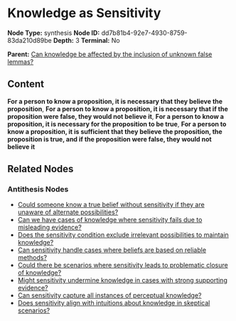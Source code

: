 # Knowledge as Sensitivity

**Node Type:** synthesis
**Node ID:** dd7b81b4-92e7-4930-8759-83da210d89be
**Depth:** 3
**Terminal:** No

**Parent:** [Can knowledge be affected by the inclusion of unknown false lemmas?](can-knowledge-be-affected-by-the-inclusion-of-unknown-false-lemmas-antithesis-c4882c61-c43c-49e0-9a40-03c0caf28fc9.md)

## Content

**For a person to know a proposition, it is necessary that they believe the proposition**, **For a person to know a proposition, it is necessary that if the proposition were false, they would not believe it**, **For a person to know a proposition, it is necessary for the proposition to be true**, **For a person to know a proposition, it is sufficient that they believe the proposition, the proposition is true, and if the proposition were false, they would not believe it**

## Related Nodes

### Antithesis Nodes

- [Could someone know a true belief without sensitivity if they are unaware of alternate possibilities?](could-someone-know-a-true-belief-without-sensitivity-if-they-are-unaware-of-alternate-possibilities-antithesis-a4523c93-44c6-471c-b1c5-e1c3570a13db.md)
- [Can we have cases of knowledge where sensitivity fails due to misleading evidence?](can-we-have-cases-of-knowledge-where-sensitivity-fails-due-to-misleading-evidence-antithesis-9204ec26-019f-4837-a6b5-adfc6d9a37e7.md)
- [Does the sensitivity condition exclude irrelevant possibilities to maintain knowledge?](does-the-sensitivity-condition-exclude-irrelevant-possibilities-to-maintain-knowledge-antithesis-aa6ce184-6bf7-4aaf-bdcd-a16ea0bbee77.md)
- [Can sensitivity handle cases where beliefs are based on reliable methods?](can-sensitivity-handle-cases-where-beliefs-are-based-on-reliable-methods-antithesis-56aa6eae-be50-4bab-b3b7-f3317a5fc3ff.md)
- [Could there be scenarios where sensitivity leads to problematic closure of knowledge?](could-there-be-scenarios-where-sensitivity-leads-to-problematic-closure-of-knowledge-antithesis-ea588fbb-aefe-4933-a826-cf2ded97fe6c.md)
- [Might sensitivity undermine knowledge in cases with strong supporting evidence?](might-sensitivity-undermine-knowledge-in-cases-with-strong-supporting-evidence-antithesis-29085a5d-4e8d-4596-8777-876b608d184e.md)
- [Can sensitivity capture all instances of perceptual knowledge?](can-sensitivity-capture-all-instances-of-perceptual-knowledge-antithesis-b7af7c63-6ed8-46cb-8f17-48dadf1333d5.md)
- [Does sensitivity align with intuitions about knowledge in skeptical scenarios?](does-sensitivity-align-with-intuitions-about-knowledge-in-skeptical-scenarios-antithesis-12f7f66d-661e-40b2-b539-b224b500cd76.md)
